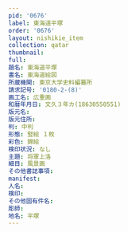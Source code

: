 ```yaml
---
pid: '0676'
label: 東海道平塚
order: '0676'
layout: nishikie_item
collection: qatar
thumbnail: 
full: 
題名: 東海道平塚
書名: 東海道絵図
所蔵機関: 東京大学史料編纂所
請求記号: '0180-2-(8)'
画工名: 広重画
和暦年月日: 文久３年カ(18630550551)
版元名: 
版元住所: 
判: 中判
形態: 竪絵 １枚
彩色: 錦絵
検印状況: なし
主題: 将軍上洛
細目: 風景画
その他書誌事項: 
manifest: 
人名: 
検印: 
その他固有件名: 
彫師: 
地名: 平塚
---
```


